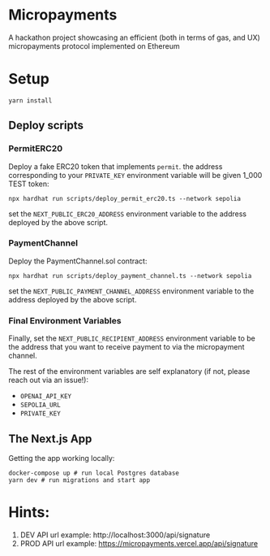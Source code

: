 # Micropayments

A hackathon project showcasing an efficient (both in terms of gas, and UX) micropayments protocol implemented on Ethereum

# Setup

`yarn install`

## Deploy scripts

### PermitERC20

Deploy a fake ERC20 token that implements `permit`. the address corresponding to your
`PRIVATE_KEY` environment variable will be given 1_000 TEST token:

`npx hardhat run scripts/deploy_permit_erc20.ts --network sepolia`

set the `NEXT_PUBLIC_ERC20_ADDRESS` environment variable to the address deployed by the above script.

### PaymentChannel

Deploy the PaymentChannel.sol contract:

`npx hardhat run scripts/deploy_payment_channel.ts --network sepolia`

set the `NEXT_PUBLIC_PAYMENT_CHANNEL_ADDRESS` environment variable to the address deployed by the above script.

### Final Environment Variables

Finally, set the `NEXT_PUBLIC_RECIPIENT_ADDRESS` environment variable to be the address that you want to receive payment
to via the micropayment channel.

The rest of the environment variables are self explanatory (if not, please reach out via an issue!):

- `OPENAI_API_KEY`
- `SEPOLIA_URL`
- `PRIVATE_KEY`

## The Next.js App

Getting the app working locally:

```
docker-compose up # run local Postgres database
yarn dev # run migrations and start app
```

# Hints:

1. DEV API url example: http://localhost:3000/api/signature
2. PROD API url example: https://micropayments.vercel.app/api/signature
